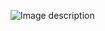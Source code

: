 ![Image description](https://github.com/29Kumait/README.md/assets/137179507/73a8e5b1-a9ad-4282-bace-9c0ee7147661)
